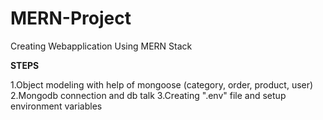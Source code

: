 # MERN-Project
Creating Webapplication Using MERN Stack

**STEPS**

1.Object modeling with help of mongoose (category, order, product, user)<br/>
2.Mongodb connection and db talk
3.Creating ".env" file and setup environment variables

